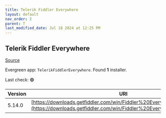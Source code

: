 ```yaml
---
title: Telerik Fiddler Everywhere
layout: default
nav_order: 2
parent: T
last_modified_date: Jul 18 2024 at 12:25 PM
---
```


## Telerik Fiddler Everywhere

[Source](https://www.telerik.com/fiddler)

Evergreen app: `TelerikFiddlerEverywhere`. Found **1** installer.

Last check: 🟢

| Version | URI                                                                                                                                              |
| ------- | ------------------------------------------------------------------------------------------------------------------------------------------------ |
| 5.14.0  | [https://downloads.getfiddler.com/win/Fiddler%20Everywhere%205.14.0.exe](https://downloads.getfiddler.com/win/Fiddler%20Everywhere%205.14.0.exe) |
